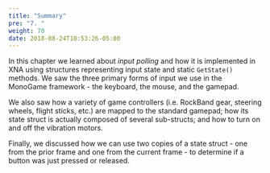 ```yaml
---
title: "Summary"
pre: "7. "
weight: 70
date: 2018-08-24T10:53:26-05:00
---
```

In this chapter we learned about _input polling_ and how it is implemented in XNA using structures representing input state and static `GetState()` methods.  We saw the three primary forms of input we use in the MonoGame framework - the keyboard, the mouse, and the gamepad.  

We also saw how a variety of game controllers (i.e. RockBand gear, steering wheels, flight sticks, etc.) are mapped to the standard gamepad; how its state struct is actually composed of several sub-structs; and how to turn on and off the vibration motors.

Finally, we discussed how we can use two copies of a state struct - one from the prior frame and one from the current frame - to determine if a button was just pressed or released.
